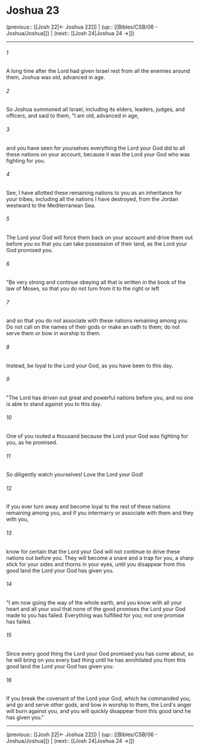 # Joshua 23

(previous:: [[Josh 22|← Joshua 22]]) | (up:: [[Bibles/CSB/06 - Joshua/Joshua]]) | (next:: [[Josh 24|Joshua 24 →]])

***


###### 1 
A long time after the Lord had given Israel rest from all the enemies around them, Joshua was old, advanced in age. 

###### 2 
So Joshua summoned all Israel, including its elders, leaders, judges, and officers, and said to them, "I am old, advanced in age, 

###### 3 
and you have seen for yourselves everything the Lord your God did to all these nations on your account, because it was the Lord your God who was fighting for you. 

###### 4 
See, I have allotted these remaining nations to you as an inheritance for your tribes, including all the nations I have destroyed, from the Jordan westward to the Mediterranean Sea. 

###### 5 
The Lord your God will force them back on your account and drive them out before you so that you can take possession of their land, as the Lord your God promised you. 

###### 6 
"Be very strong and continue obeying all that is written in the book of the law of Moses, so that you do not turn from it to the right or left 

###### 7 
and so that you do not associate with these nations remaining among you. Do not call on the names of their gods or make an oath to them; do not serve them or bow in worship to them. 

###### 8 
Instead, be loyal to the Lord your God, as you have been to this day. 

###### 9 
"The Lord has driven out great and powerful nations before you, and no one is able to stand against you to this day. 

###### 10 
One of you routed a thousand because the Lord your God was fighting for you, as he promised. 

###### 11 
So diligently watch yourselves! Love the Lord your God! 

###### 12 
If you ever turn away and become loyal to the rest of these nations remaining among you, and if you intermarry or associate with them and they with you, 

###### 13 
know for certain that the Lord your God will not continue to drive these nations out before you. They will become a snare and a trap for you, a sharp stick for your sides and thorns in your eyes, until you disappear from this good land the Lord your God has given you. 

###### 14 
"I am now going the way of the whole earth, and you know with all your heart and all your soul that none of the good promises the Lord your God made to you has failed. Everything was fulfilled for you; not one promise has failed. 

###### 15 
Since every good thing the Lord your God promised you has come about, so he will bring on you every bad thing until he has annihilated you from this good land the Lord your God has given you. 

###### 16 
If you break the covenant of the Lord your God, which he commanded you, and go and serve other gods, and bow in worship to them, the Lord's anger will burn against you, and you will quickly disappear from this good land he has given you."

***

(previous:: [[Josh 22|← Joshua 22]]) | (up:: [[Bibles/CSB/06 - Joshua/Joshua]]) | (next:: [[Josh 24|Joshua 24 →]])
